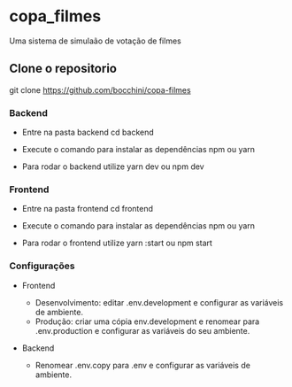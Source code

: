 # copa_filmes

Uma sistema de simulaão de votação de filmes

## Clone o repositorio

git clone https://github.com/bocchini/copa-filmes

### Backend

- Entre na pasta backend
  cd backend
- Execute o comando para instalar as dependências
  npm ou yarn

- Para rodar o backend utilize
  yarn dev ou npm dev

### Frontend

- Entre na pasta frontend
  cd frontend
- Execute o comando para instalar as dependências
  npm ou yarn

- Para rodar o frontend utilize
  yarn :start ou npm start

### Configurações

- Frontend

  - Desenvolvimento: editar .env.development e configurar as variáveis de ambiente.
  - Produção: criar uma cópia env.development e renomear para .env.production e configurar as variáveis do seu ambiente.

- Backend

  - Renomear .env.copy para .env e configurar as variáveis de ambiente.
